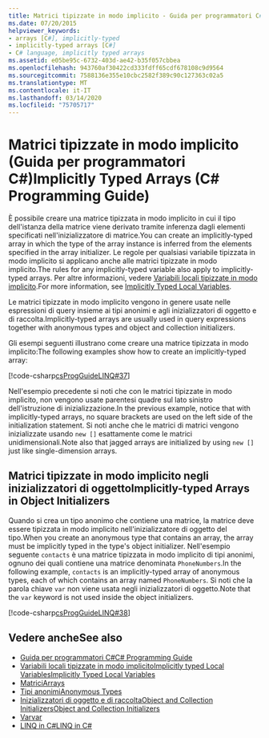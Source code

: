 ```yaml
---
title: Matrici tipizzate in modo implicito - Guida per programmatori C#
ms.date: 07/20/2015
helpviewer_keywords:
- arrays [C#], implicitly-typed
- implicitly-typed arrays [C#]
- C# language, implicitly typed arrays
ms.assetid: e05be95c-6732-403d-ae42-b35f057cbbea
ms.openlocfilehash: 943760af30422cd333fdff65cdf678108c9d9564
ms.sourcegitcommit: 7588136e355e10cbc2582f389c90c127363c02a5
ms.translationtype: MT
ms.contentlocale: it-IT
ms.lasthandoff: 03/14/2020
ms.locfileid: "75705717"
---
```

# <a name="implicitly-typed-arrays-c-programming-guide"></a><span data-ttu-id="e34b5-102">Matrici tipizzate in modo implicito (Guida per programmatori C#)</span><span class="sxs-lookup"><span data-stu-id="e34b5-102">Implicitly Typed Arrays (C# Programming Guide)</span></span>

<span data-ttu-id="e34b5-103">È possibile creare una matrice tipizzata in modo implicito in cui il tipo dell'istanza della matrice viene derivato tramite inferenza dagli elementi specificati nell'inizializzatore di matrice.</span><span class="sxs-lookup"><span data-stu-id="e34b5-103">You can create an implicitly-typed array in which the type of the array instance is inferred from the elements specified in the array initializer.</span></span> <span data-ttu-id="e34b5-104">Le regole per qualsiasi variabile tipizzata in modo implicito si applicano anche alle matrici tipizzate in modo implicito.</span><span class="sxs-lookup"><span data-stu-id="e34b5-104">The rules for any implicitly-typed variable also apply to implicitly-typed arrays.</span></span> <span data-ttu-id="e34b5-105">Per altre informazioni, vedere [Variabili locali tipizzate in modo implicito](../classes-and-structs/implicitly-typed-local-variables.md).</span><span class="sxs-lookup"><span data-stu-id="e34b5-105">For more information, see [Implicitly Typed Local Variables](../classes-and-structs/implicitly-typed-local-variables.md).</span></span>

<span data-ttu-id="e34b5-106">Le matrici tipizzate in modo implicito vengono in genere usate nelle espressioni di query insieme ai tipi anonimi e agli inizializzatori di oggetto e di raccolta.</span><span class="sxs-lookup"><span data-stu-id="e34b5-106">Implicitly-typed arrays are usually used in query expressions together with anonymous types and object and collection initializers.</span></span>

<span data-ttu-id="e34b5-107">Gli esempi seguenti illustrano come creare una matrice tipizzata in modo implicito:</span><span class="sxs-lookup"><span data-stu-id="e34b5-107">The following examples show how to create an implicitly-typed array:</span></span>

[!code-csharp[csProgGuideLINQ#37](~/samples/snippets/csharp/VS_Snippets_VBCSharp/csProgGuideLINQ/CS/csRef30LangFeatures_2.cs#37)]

<span data-ttu-id="e34b5-108">Nell'esempio precedente si noti che con le matrici tipizzate in modo implicito, non vengono usate parentesi quadre sul lato sinistro dell'istruzione di inizializzazione.</span><span class="sxs-lookup"><span data-stu-id="e34b5-108">In the previous example, notice that with implicitly-typed arrays, no square brackets are used on the left side of the initialization statement.</span></span> <span data-ttu-id="e34b5-109">Si noti anche che le matrici di matrici vengono inizializzate usando `new []` esattamente come le matrici unidimensionali.</span><span class="sxs-lookup"><span data-stu-id="e34b5-109">Note also that jagged arrays are initialized by using `new []` just like single-dimension arrays.</span></span>

## <a name="implicitly-typed-arrays-in-object-initializers"></a><span data-ttu-id="e34b5-110">Matrici tipizzate in modo implicito negli inizializzatori di oggetto</span><span class="sxs-lookup"><span data-stu-id="e34b5-110">Implicitly-typed Arrays in Object Initializers</span></span>

<span data-ttu-id="e34b5-111">Quando si crea un tipo anonimo che contiene una matrice, la matrice deve essere tipizzata in modo implicito nell'inizializzatore di oggetto del tipo.</span><span class="sxs-lookup"><span data-stu-id="e34b5-111">When you create an anonymous type that contains an array, the array must be implicitly typed in the type's object initializer.</span></span> <span data-ttu-id="e34b5-112">Nell'esempio seguente `contacts` è una matrice tipizzata in modo implicito di tipi anonimi, ognuno dei quali contiene una matrice denominata `PhoneNumbers`.</span><span class="sxs-lookup"><span data-stu-id="e34b5-112">In the following example, `contacts` is an implicitly-typed array of anonymous types, each of which contains an array named `PhoneNumbers`.</span></span> <span data-ttu-id="e34b5-113">Si noti che la parola chiave `var` non viene usata negli inizializzatori di oggetto.</span><span class="sxs-lookup"><span data-stu-id="e34b5-113">Note that the `var` keyword is not used inside the object initializers.</span></span>

[!code-csharp[csProgGuideLINQ#38](~/samples/snippets/csharp/VS_Snippets_VBCSharp/csProgGuideLINQ/CS/csRef30LangFeatures_2.cs#38)]

## <a name="see-also"></a><span data-ttu-id="e34b5-114">Vedere anche</span><span class="sxs-lookup"><span data-stu-id="e34b5-114">See also</span></span>

- [<span data-ttu-id="e34b5-115">Guida per programmatori C#</span><span class="sxs-lookup"><span data-stu-id="e34b5-115">C# Programming Guide</span></span>](../index.md)
- [<span data-ttu-id="e34b5-116">Variabili locali tipizzate in modo implicitoImplicitly typed Local Variables</span><span class="sxs-lookup"><span data-stu-id="e34b5-116">Implicitly Typed Local Variables</span></span>](../classes-and-structs/implicitly-typed-local-variables.md)
- [<span data-ttu-id="e34b5-117">Matrici</span><span class="sxs-lookup"><span data-stu-id="e34b5-117">Arrays</span></span>](./index.md)
- [<span data-ttu-id="e34b5-118">Tipi anonimi</span><span class="sxs-lookup"><span data-stu-id="e34b5-118">Anonymous Types</span></span>](../classes-and-structs/anonymous-types.md)
- [<span data-ttu-id="e34b5-119">Inizializzatori di oggetto e di raccoltaObject and Collection Initializers</span><span class="sxs-lookup"><span data-stu-id="e34b5-119">Object and Collection Initializers</span></span>](../classes-and-structs/object-and-collection-initializers.md)
- [<span data-ttu-id="e34b5-120">Var</span><span class="sxs-lookup"><span data-stu-id="e34b5-120">var</span></span>](../../language-reference/keywords/var.md)
- [<span data-ttu-id="e34b5-121">LINQ in C#</span><span class="sxs-lookup"><span data-stu-id="e34b5-121">LINQ in C#</span></span>](../../linq/index.md)
